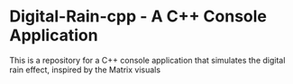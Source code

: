 # Digital-Rain-cpp - A C++ Console Application
This is a repository for a C++ console application that simulates the digital rain effect, inspired by the Matrix visuals 
